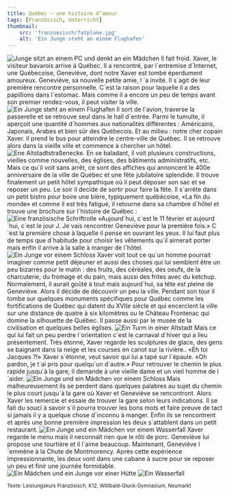 ```yaml
---
title: Québec – une histoire d’amour
tags: [Französisch, Unterricht]
thumbnail: 
    src: 'franzoesisch/fatplane.jpg'
    alt: 'Ein Junge steht an einem Flughafen'
---
```

<img src="/images/franzoesisch/fatpc.jpg" alt="Junge sitzt an einem PC und denkt an ein Mädchen">
Il fait froid. Xaver, le visiteur bavarois arrive à Québec. Il a rencontré, par l´entremise d´Internet, une Québecoise, Geneviève, dont notre Xaver est tombé éperdument amoureux. Geneviève, sa nouvelle petite amie, l ´a invité. Il s´agit de leur première rencontre personnelle. C´est la raison pour laquelle il a des papillions dans l´estomac. Mais comme il a encore un peu de temps avant son premier rendez-vous, il peut visiter la ville.
<img src="/images/franzoesisch/fatplane.jpg" alt="Ein Junge steht an einem Flughafen">
 Il sort de l´avion, traverse la passerelle et se retrouve seul dans le hall d´entrée. Parmi le tumulte, il aperçoit une quantité d´hommes aux nationalités différentes : Américains, Japonais, Arabes et bien sûr des Québecois. Et au milieu : notre cher copain Xaver. Il prend le bus pour atteindre le centre-ville de Québec. Il se retrouve alors dans la vieille ville et commence à chercher un hôtel.
<img src="/images/franzoesisch/quebec-3.jpg" alt="Ene Altstadtstraßenecke.">
En se baladant, il voit plusieurs constructions, vieilles comme nouvelles, des églises, des bâtiments administratifs, etc. Mais ce qu´il voit sans arrêt, ce sont des affiches qui annoncent le 400e anniversaire de la ville de Québec et une fête jubilatoire splendide. Il trouve finalement un petit hôtel sympathique où il peut déposer son sac et se reposer un peu. Le soir il decide de sortir pour faire la fête. Il s´arrête dans un petit bistro pour boire une bière, typiquement québècoise, «La fin du monde» et comme il est très fatigué, il retourne dans sa chambre d´hôtel et trouve une brochure sur l´histoire de Québec :
<img src="/images/franzoesisch/fpaper.jpg" alt="Eine französische Schriftrolle">
«Aujourd´hui, c´est le 11 février et aujourd´hui, c´est le jour J. Je vais rencontrer Geneviève pour la première fois.» C´est la première chose à laquelle il pense en ouvrant les yeux. Il lui faut plus de temps que d´habitude pour choisir les vêtements qu´il aimerait porter mais enfin il arrive à la salle à manger de l´hôtel.
<img src="/images/franzoesisch/fboyatcastle.jpg" alt="Ein Junge vor einem Schloss">
Xaver voit tout ce qu´un homme pourrait imaginer comme petit déjeuner et aussi des choses qui lui semblent être un peu bizarres pour le matin : des fruits, des céréales, des oeufs, de la charcuterie, du fromage et du pain, mais aussi des frites avec du ketchup. Normalement, il aurait goûté à tout mais aujourd´hui, sa tête est pleine de Geneviève.
Alors il décide de découvrir un peu la ville. Pendant son tour il tombe sur quelques monuments spécifiques pour Québec comme les fortifications de Québec qui datent du XVIIe siècle et qui encerclent la ville sur une distance de quatre à six kilomètres ou le Château Frontenac qui domine la silhouette de Québec. Il passe aussi par le musée de la civilisation et quelques belles égilses.
<img src="/images/franzoesisch/quebec-6.jpg" alt="Ein Turm in einer Altstadt">
Mais ce qui lui fait un peu perdre l´orientation c´est le carnaval d´hiver qui a lieu présentement. Très étonné, Xaver regarde les sculptures de glace, des gens se baignant dans la neige et les courses en canot sur la rivière.. «Eh toi Jacques ?!» Xaver s´étonne, veut savoir qui lui a tapé sur l´épaule. «Oh pardon, je t´ai pris pour quelqu´un d´autre.» Pour retrouver le chemin le plus rapide jusqu´à la gare, il demande à une vieille dame et un vieil homme de l´aider.
<img src="/images/franzoesisch/quebec-7.jpg" alt="Ein Junge und ein Mädchen vor einem Schloss">
Mais malheureusement ils se perdent dans quelques palabres au sujet du chemin le plus court jusqu´à la gare où Xaver et Geneviève se rencontront. Alors Xaver les remercie et essaie de trouver la gare selon leurs indications. Il se fait du souci à savoir s´il pourra trouver les bons mots et faire preuve de tact si jamais il y a quelque chose d´inconnu à manger. Enfin ils se rencontrent et après une bonne première impression les deux s´attablent dans un petit restaurant.
<img src="/images/franzoesisch/quebec-8.jpg" alt="Ein Junge und ein Mädchen vor einem Wasserfall">
 Xaver regarde le menu mais il neconnaît rien que le rôti de porc. Geneviève lui propose une tourtière et il l´aime beaucoup. Maintenant, Geneviève l´emmène à la Chute de Montmorency. Après cette expérience impressionnante, les deux vont dans une cabane à sucre pour se reposer un peu et finir une journée formidable.
 <img src="/images/franzoesisch/quebec-9.jpg" alt="Ein Mädchen und ein Junge vor einer Hütte">
 <img src="/images/franzoesisch/quebec-10.jpg" alt="Ein Wasserfall">
<p style="clear:left;">
<small>
Texte: Leistungskurs Französisch, K12,
Willibald-Gluck-Gymnasium, Neumarkt
</small>
</p>
